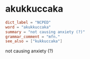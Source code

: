# akukkuccaka

``` toml
dict_label = "NCPED"
word = "akukkuccaka"
summary = "not causing anxiety (?)"
grammar_comment = "mfn."
see_also = ["kukkuccaka"]
```

not causing anxiety (?)

